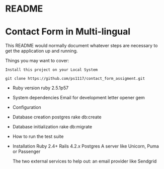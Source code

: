# README
Contact Form in Multi-lingual
=====================================================

This README would normally document whatever steps are necessary to get the
application up and running.

Things you may want to cover:
	
	Install this project on your Local System

	git clone https://github.com/ps1117/contact_form_assigment.git

* Ruby version
	ruby 2.5.1p57

* System dependencies
	Email for development letter opener gem 

* Configuration

* Database creation
	postgres rake db:create

* Database initialization
	rake db:migrate

* How to run the test suite

* Installation
	Ruby 2.4+
	Rails 4.2.x
	Postgres
	A server like Unicorn, Puma or Passenger

	The two external services to help out:
	an email provider like Sendgrid
